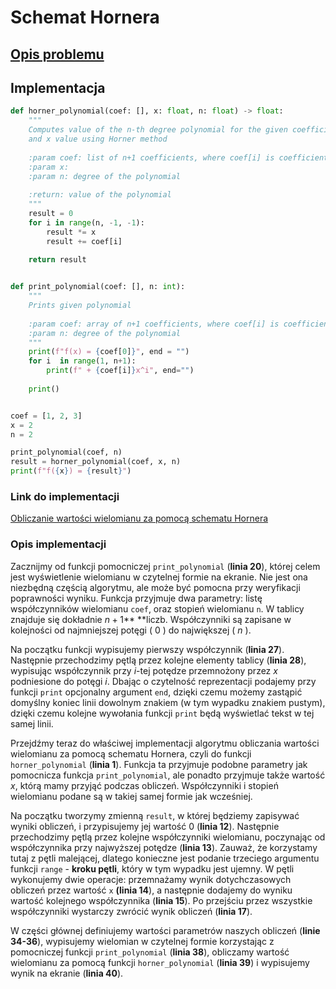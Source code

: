 # Schemat Hornera

## [Opis problemu](../../../../algorithms/numerical-methods/horner.md)


## Implementacja

```python
def horner_polynomial(coef: [], x: float, n: float) -> float:
    """
    Computes value of the n-th degree polynomial for the given coefficients 
    and x value using Horner method
    
    :param coef: list of n+1 coefficients, where coef[i] is coefficient for the x^i
    :param x:
    :param n: degree of the polynomial
    
    :return: value of the polynomial
    """
    result = 0
    for i in range(n, -1, -1):
        result *= x
        result += coef[i]
        
    return result


def print_polynomial(coef: [], n: int):
    """
    Prints given polynomial
    
    :param coef: array of n+1 coefficients, where coef[i] is coefficient for the x^i
    :param n: degree of the polynomial
    """
    print(f"f(x) = {coef[0]}", end = "")
    for i  in range(1, n+1):
        print(f" + {coef[i]}x^i", end="") 
    
    print()


coef = [1, 2, 3]
x = 2
n = 2

print_polynomial(coef, n)
result = horner_polynomial(coef, x, n)
print(f"f({x}) = {result}")
```

### Link do implementacji

[Obliczanie wartości wielomianu za pomocą schematu Hornera](https://ideone.com/6PEgGA)

### Opis implementacji

Zacznijmy od funkcji pomocniczej `print_polynomial` (**linia 20**), której celem jest wyświetlenie wielomianu w czytelnej formie na ekranie. Nie jest ona niezbędną częścią algorytmu, ale może być pomocna przy weryfikacji poprawności wyniku. Funkcja przyjmuje dwa parametry: listę współczynników wielomianu `coef`, oraz stopień wielomianu `n`. W tablicy znajduje się dokładnie $n+1$** **liczb. Współczynniki są zapisane w kolejności od najmniejszej potęgi ( $0$ ) do największej ( $n$ ).

Na początku funkcji wypisujemy pierwszy współczynnik (**linia 27**). Następnie przechodzimy pętlą przez kolejne elementy tablicy (**linia 28**), wypisując współczynnik przy $i$-tej potędze przemnożony przez $x$ podniesione do potęgi $i$.  Dbając o czytelność reprezentacji podajemy przy funkcji `print` opcjonalny argument `end`, dzięki czemu możemy zastąpić domyślny koniec linii dowolnym znakiem (w tym wypadku znakiem pustym), dzięki czemu kolejne wywołania funkcji `print` będą wyświetlać tekst w tej samej linii.

Przejdźmy teraz do właściwej implementacji algorytmu obliczania wartości wielomianu za pomocą schematu Hornera, czyli do funkcji `horner_polynomial` (**linia 1**). Funkcja ta przyjmuje podobne parametry jak pomocnicza funkcja `print_polynomial`, ale ponadto przyjmuje także wartość $x$, którą mamy przyjąć podczas obliczeń. Współczynniki i stopień wielomianu podane są w takiej samej formie jak wcześniej.

Na początku tworzymy zmienną `result`, w której będziemy zapisywać wyniki obliczeń, i przypisujemy jej wartość $0$ (**linia 12**). Następnie przechodzimy pętlą przez kolejne współczynniki wielomianu, poczynając od współczynnika przy najwyższej potędze (**linia 13**). Zauważ, że korzystamy tutaj z pętli malejącej, dlatego konieczne jest podanie trzeciego argumentu funkcji `range` - **kroku pętli**, który w tym wypadku jest ujemny. W pętli wykonujemy dwie operacje: przemnażamy wynik dotychczasowych obliczeń przez wartość `x` **(linia 14**), a następnie dodajemy do wyniku wartość kolejnego współczynnika (**linia 15**). Po przejściu przez wszystkie współczynniki wystarczy zwrócić wynik obliczeń (**linia 17**).

W części głównej definiujemy wartości parametrów naszych obliczeń (**linie 34-36**), wypisujemy wielomian w czytelnej formie korzystając z pomocniczej funkcji `print_polynomial` (**linia 38**), obliczamy wartość wielomianu za pomocą funkcji `horner_polynomial` (**linia 39**) i wypisujemy wynik na ekranie (**linia 40**).
